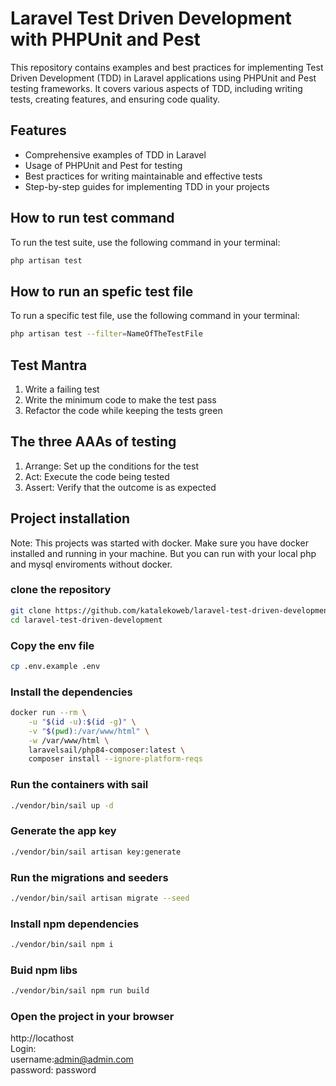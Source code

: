 # Laravel Test Driven Development with PHPUnit and Pest 

This repository contains examples and best practices for implementing Test Driven Development (TDD) in Laravel applications using PHPUnit and Pest testing frameworks. It covers various aspects of TDD, including writing tests, creating features, and ensuring code quality.

## Features
- Comprehensive examples of TDD in Laravel
- Usage of PHPUnit and Pest for testing
- Best practices for writing maintainable and effective tests
- Step-by-step guides for implementing TDD in your projects

## How to run test command
To run the test suite, use the following command in your terminal:

```bash
php artisan test
``` 

## How to run an spefic test file
To run a specific test file, use the following command in your terminal:
```bash
php artisan test --filter=NameOfTheTestFile
```

## Test Mantra 
1. Write a failing test
2. Write the minimum code to make the test pass
3. Refactor the code while keeping the tests green  

## The three AAAs of testing
1. Arrange: Set up the conditions for the test
2. Act: Execute the code being tested
3. Assert: Verify that the outcome is as expected 

## Project installation

Note: This projects was started with docker. Make sure you have docker installed and running in your machine.
But you can run with your local php and mysql enviroments without docker.

### clone the repository
```bash
git clone https://github.com/katalekoweb/laravel-test-driven-development.git
cd laravel-test-driven-development
```

### Copy the env file 
```bash
cp .env.example .env
```

### Install the dependencies 
```bash
docker run --rm \
    -u "$(id -u):$(id -g)" \
    -v "$(pwd):/var/www/html" \
    -w /var/www/html \
    laravelsail/php84-composer:latest \
    composer install --ignore-platform-reqs
```

### Run the containers with sail
```bash
./vendor/bin/sail up -d
```

### Generate the app key
```bash
./vendor/bin/sail artisan key:generate
```

### Run the migrations and seeders
```bash
./vendor/bin/sail artisan migrate --seed
```

### Install npm dependencies
```bash
./vendor/bin/sail npm i
```

### Buid npm libs
```bash
./vendor/bin/sail npm run build
```

### Open the project in your browser
http://locathost  
Login:   
username:admin@admin.com   
password: password